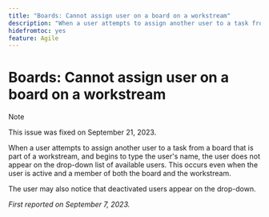 ```yaml
---
title: "Boards: Cannot assign user on a board on a workstream"
description: "When a user attempts to assign another user to a task from a board that is part of a workstream, and begins to type the user's name, the user does not appear on the drop-down list of available users. This occurs even when the user is active and a member of both the board and the workstream."
hidefromtoc: yes
feature: Agile
---
```


# Boards: Cannot assign user on a board on a workstream

>[!NOTE]
>
>This issue was fixed on September 21, 2023.

When a user attempts to assign another user to a task from a board that is part of a workstream, and begins to type the user's name, the user does not appear on the drop-down list of available users. This occurs even when the user is active and a member of both the board and the workstream.

The user may also notice that deactivated users appear on the drop-down.

_First reported on September 7, 2023._
